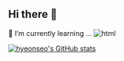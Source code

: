 ## Hi there 👋

🌱 I’m currently learning ...
![html](https://img.shields.io/badge/HTML-239120?style=for-the-badge&logo=html5&logoColor=white)


[![hyeonseo's GitHub stats](https://github-readme-stats.vercel.app/api?username=hyeonseo8822)](https://github.com/anuraghazra/github-readme-stats)


<!--
**hyeonseo8822/hyeonseo8822** is a ✨ _special_ ✨ repository because its `README.md` (this file) appears on your GitHub profile.

Here are some ideas to get you started:

- 🔭 I’m currently working on ...
- 🌱 I’m currently learning ...
- 👯 I’m looking to collaborate on ...
- 🤔 I’m looking for help with ...
- 💬 Ask me about ...
- 📫 How to reach me: ...
- 😄 Pronouns: ...
- ⚡ Fun fact: ...
-->
